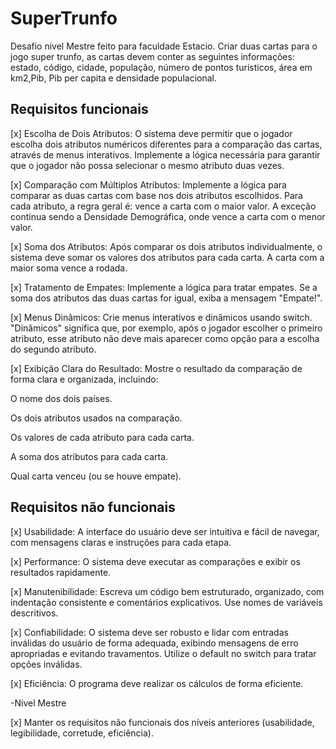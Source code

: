 # SuperTrunfo
Desafio nivel Mestre feito para faculdade Estacio.
Criar duas cartas para o jogo super trunfo, as cartas devem conter as seguintes informações: estado, código, cidade, população, número de pontos turisticos, área em km2,Pib, Pib per capita e densidade populacional.


## Requisitos funcionais

[x] Escolha de Dois Atributos: O sistema deve permitir que o jogador escolha dois atributos numéricos diferentes para a comparação das cartas, através de menus interativos. Implemente a lógica necessária para garantir que o jogador não possa selecionar o mesmo atributo duas vezes.
 
[x] Comparação com Múltiplos Atributos: Implemente a lógica para comparar as duas cartas com base nos dois atributos escolhidos. Para cada atributo, a regra geral é: vence a carta com o maior valor. A exceção continua sendo a Densidade Demográfica, onde vence a carta com o menor valor.
 
[x] Soma dos Atributos: Após comparar os dois atributos individualmente, o sistema deve somar os valores dos atributos para cada carta. A carta com a maior soma vence a rodada.
 
[x] Tratamento de Empates: Implemente a lógica para tratar empates. Se a soma dos atributos das duas cartas for igual, exiba a mensagem "Empate!".
 
[x] Menus Dinâmicos: Crie menus interativos e dinâmicos usando switch. "Dinâmicos" significa que, por exemplo, após o jogador escolher o primeiro atributo, esse atributo não deve mais aparecer como opção para a escolha do segundo atributo.
 
[x] Exibição Clara do Resultado: Mostre o resultado da comparação de forma clara e organizada, incluindo:
 
O nome dos dois países.
 
Os dois atributos usados na comparação.
 
Os valores de cada atributo para cada carta.
 
A soma dos atributos para cada carta.
 
Qual carta venceu (ou se houve empate).

## Requisitos não funcionais

[x] Usabilidade: A interface do usuário deve ser intuitiva e fácil de navegar, com mensagens claras e instruções para cada etapa.
 
[x] Performance: O sistema deve executar as comparações e exibir os resultados rapidamente.
 
[x] Manutenibilidade: Escreva um código bem estruturado, organizado, com indentação consistente e comentários explicativos. Use nomes de variáveis descritivos.
 
[x] Confiabilidade: O sistema deve ser robusto e lidar com entradas inválidas do usuário de forma adequada, exibindo mensagens de erro apropriadas e evitando travamentos. Utilize o default no switch para tratar opções inválidas.

[x] Eficiência: O programa deve realizar os cálculos de forma eficiente.

-Nivel Mestre

[x] Manter os requisitos não funcionais dos níveis anteriores (usabilidade, legibilidade, corretude, eficiência).
